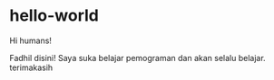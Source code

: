# hello-world
 
 Hi humans!
 
Fadhil disini! Saya suka belajar pemograman dan akan selalu belajar. terimakasih

